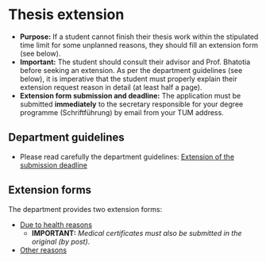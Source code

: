 # Thesis extension

- **Purpose:** If a student cannot finish their thesis work within the stipulated time limit for some unplanned reasons, they should fill an extension form (see below).  
- **Important:** The student should consult their advisor and Prof. Bhatotia before seeking an extension. As per the department guidelines (see below), it is imperative that the student must properly explain their extension request reason in detail (at least half a page).
- **Extension form submission and deadline:** The application must be submitted **immediately** to the secretary responsible for your degree programme (Schriftführung) by email from your TUM address. 

## Department guidelines

- Please read carefully the department guidelines: [Extension of the submission deadline](https://www.cit.tum.de/en/cit/studies/students/thesis-completing-your-studies/informatics/)

## Extension forms

The department provides two extension forms:

 - [Due to health reasons](https://www.cit.tum.de/fileadmin/w00byx/cit/Studium/Im_Studium/Thesis/Request_ThesisExtension_Health.pdf)
     -  **IMPORTANT:** _Medical certificates must also be submitted in the original (by post)_.
 - [Other reasons](https://www.cit.tum.de/fileadmin/w00byx/cit/Studium/Im_Studium/Thesis/Request_ThesisExtension_Other.pdf) 


